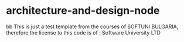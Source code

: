 # architecture-and-design-node
bb
This is just a test template from the courses of SOFTUNI BULGARIA,
therefore the license to this code is of : Software University LTD 
